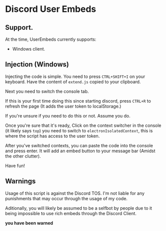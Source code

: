 # Discord User Embeds

## Support.
At the time, UserEmbeds currently supports:

- Windows client.

## Injection (Windows)

Injecting the code is simple. You need to press `CTRL+SHIFT+I` on your keyboard. Have the content of `extend.js` copied to your clipboard.

Next you need to switch the console tab.

If this is your first time doing this since starting discord, press `CTRL+R` to refresh the page (It adds the user token to localStorage.)

If you're unsure if you need to do this or not. Assume you do.

Once you're sure that it's ready, Click on the context switcher in the console (it likely says `top`) you need to switch to `electronIsolatedContext`, this is where the script has access to the user token.

After you've switched contexts, you can paste the code into the console and press enter. It will add an embed button to your message bar (Amidst the other clutter).

Have fun!

## Warnings

Usage of this script is against the Discord TOS. I'm not liable for any punishments that may occur through the usage of my code.

Aditionally, you will likely be assumed to be a selfbot by people due to it being impossible to use rich embeds through the Discord Client.

**you have been warned**
